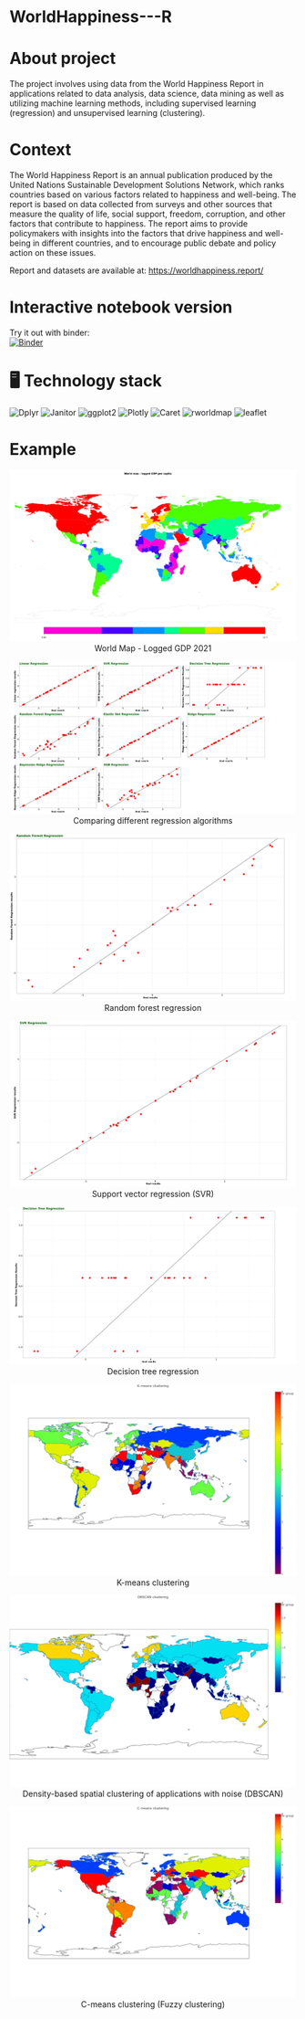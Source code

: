 # WorldHappiness---R

# About project
The project involves using data from the World Happiness Report in applications related to data analysis, data science, data mining as well as utilizing machine learning methods, including supervised learning (regression) and unsupervised learning (clustering).

# Context
The World Happiness Report is an annual publication produced by the United Nations Sustainable Development Solutions Network, which ranks countries based on various factors related to happiness and well-being. The report is based on data collected from surveys and other sources that measure the quality of life, social support, freedom, corruption, and other factors that contribute to happiness. The report aims to provide policymakers with insights into the factors that drive happiness and well-being in different countries, and to encourage public debate and policy action on these issues.

Report and datasets are available at: https://worldhappiness.report/

# Interactive notebook version
Try it out with binder:<br /> [![Binder](https://mybinder.org/badge_logo.svg)](https://mybinder.org/v2/gh/madrian98/WorldHappiness-R/b779c0a4e166554f5fd0c8f29a5baaa7edc34e19?urlpath=lab%2Ftree%2FWorld%20Happiness%20Data%20Analysis%20(R).ipynb)

# 🖥️ **Technology stack**  

![Dplyr](https://img.shields.io/badge/Dplyr-%23150458.svg?style=for-the-badge&logo=Dplyr&logoColor=white)
![Janitor](https://img.shields.io/badge/Janitor-%23013243.svg?style=for-the-badge&logo=Janitor&logoColor=white)
![ggplot2](https://img.shields.io/badge/ggplot2-05122A?style=for-the-badge&logo=ggplot2&logoColor=black)
![Plotly](https://img.shields.io/badge/Plotly-%233F4F75.svg?style=for-the-badge&logo=plotly&logoColor=white)
![Caret](https://img.shields.io/badge/Caret-F80000?style=for-the-badge&logo=Caret&logoColor=white) 
![rworldmap](https://img.shields.io/badge/rworldmap-%23F7931E.svg?style=for-the-badge&logo=rworldmap&logoColor=white) 
![leaflet](https://img.shields.io/badge/Leaflet-%233F4F75.svg?style=for-the-badge&logo=Leaflet&logoColor=green)


# Example

<p align="center">
  <img src="https://github.com/madrian98/WorldHappiness-R/blob/main/README_Images/World%20Map%20-%20logged%20GDP.PNG" />
  World Map - Logged GDP 2021
</p>

<p align="center">
  <img src="https://github.com/madrian98/WorldHappiness-R/blob/main/README_Images/Different%20Regression%20Algorithms.PNG" />
  Comparing different regression algorithms
</p>

<p align="center">
  <img src="https://github.com/madrian98/WorldHappiness-R/blob/main/README_Images/Random%20Forest%20Regression.PNG" />
  Random forest regression
</p>

<p align="center">
  <img src="https://github.com/madrian98/WorldHappiness-R/blob/main/README_Images/SVR%20regression.PNG" />
  Support vector regression (SVR)
</p>

<p align="center">
  <img src="https://github.com/madrian98/WorldHappiness-R/blob/main/README_Images/Decision%20Tree%20Regression.PNG" />
  Decision tree regression
</p>

<p align="center">
  <img src="https://github.com/madrian98/WorldHappiness-R/blob/main/README_Images/K-means%20clustering.png" />
  K-means clustering
</p>

<p align="center">
  <img src="https://github.com/madrian98/WorldHappiness-R/blob/main/README_Images/DBSCAN%20clustering.png" />
  Density-based spatial clustering of applications with noise (DBSCAN)
</p>

<p align="center">
  <img src="https://github.com/madrian98/WorldHappiness-R/blob/main/README_Images/C-means%20clustering.png" />
  C-means clustering (Fuzzy clustering)
</p>

